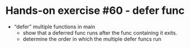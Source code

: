 # Hands-on exercise #60 - defer func

- “defer” multiple functions in main
  - show that a deferred func runs after the func containing it exits.
  - determine the order in which the multiple defer funcs run

